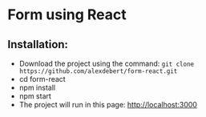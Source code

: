 # Form using React


## Installation:

- Download the project using the command: `git clone https://github.com/alexdebert/form-react.git`
- cd form-react
- npm install
- npm start
- The project will run in this page: [http://localhost:3000](http://localhost:3000)